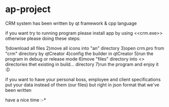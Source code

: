 # ap-project
CRM system has been written by qt framework &amp; cpp language 



if you want try to running program please install app by using <<crm.exe>>
otherwise please doing these steps:

1)download all files
2)move all icons into "an" directory
3)open crm.pro from "crm" directory by qtCreator 
4)config the builder in qtCreator
5)run the program in debug or release mode
6)move "files" directory into <<debug and release>> directories thet existing in build... directory
7)run the program and enjoy it :D
  
  
  
  if you want to have your personal boss, employee and client specifications put your data instead of them (our files) but right in json format that we've been written
  
  
  have a nice time :-*
